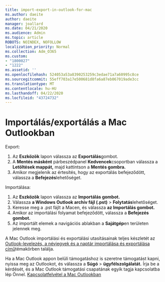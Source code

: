 ```yaml
---
title: import-export-in-outlook-for-mac
ms.author: daeite
author: daeite
manager: joallard
ms.date: 04/21/2020
ms.audience: Admin
ms.topic: article
ROBOTS: NOINDEX, NOFOLLOW
localization_priority: Normal
ms.collection: Adm_O365
ms.custom:
- "1800027"
- "1222"
ms.assetid: ''
ms.openlocfilehash: 524053a53a8390253259c3edae71a7a60995c8ce
ms.sourcegitcommit: 55eff703a17e500681d8fa6a87eb067019ade3cc
ms.translationtype: MT
ms.contentlocale: hu-HU
ms.lasthandoff: 04/22/2020
ms.locfileid: "43724732"
---
```

# <a name="importexport-in-outlook-for-mac"></a>Importálás/exportálás a Mac Outlookban 

Export:
1. Az **Eszközök** lapon válassza az **Exportálás**gombot.
2. A **Mentés másként** párbeszédpanel **Kedvencek**csoportban válassza a **Letöltések mappát,** majd kattintson a **Mentés gombra.**
3. Amikor megjelenik az értesítés, hogy az exportálás befejeződött, válassza a **Befejezés**lehetőséget.

Importálása:
1. Az **Eszközök** lapon válassza az **Importálás gombot.**
2. Válassza **a Windows Outlook archív fájl (.pst)** > **Folytatás**lehetőséget.
3. Keresse meg a .pst fájlt a Macen, és válassza **az Importálás gombot.**
4. Amikor az importálási folyamat befejeződött, válassza a **Befejezés gombot.**
5. Az importált elemek a navigációs ablakban a **Sajátgép**en területen jelennek meg.

A Mac Outlook importálási és exportálási utasításainak teljes készletét az [Outlook-levelezés, a névjegyek és a naptár importálása és exportálása című](https://support.office.com/article/92577192-3881-4502-b79d-c3bbada6c8ef#ID0EAACAAA=Mac)témakörben találja. 

Ha a Mac Outlook appon belüli támogatáshoz is szeretne támogatást kapni, nyissa meg az Outlookot, és válassza a **Súgó** > **ügyfélszolgálatát.** Írja be a kérdését, és a Mac Outlook támogatási csapatának egyik tagja kapcsolatba lép Önnel. [Kapcsolatfelvétel a Mac Outlookban](https://go.microsoft.com/fwlink/?linkid=2002400&clcid=0x409)
